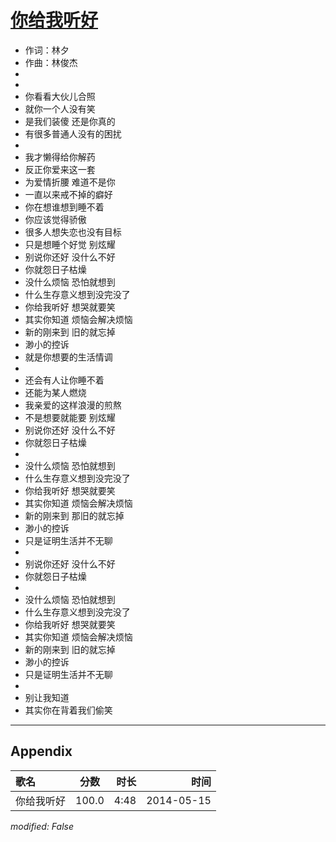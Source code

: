# [你给我听好](https://music.163.com/song?id=28481103)

* 作词：林夕
* 作曲：林俊杰
*
*
* 你看看大伙儿合照
* 就你一个人没有笑
* 是我们装傻 还是你真的
* 有很多普通人没有的困扰
* 
* 我才懒得给你解药
* 反正你爱来这一套
* 为爱情折腰 难道不是你
* 一直以来戒不掉的癖好
* 你在想谁想到睡不着
* 你应该觉得骄傲
* 很多人想失恋也没有目标
* 只是想睡个好觉 别炫耀
* 别说你还好 没什么不好
* 你就怨日子枯燥
* 没什么烦恼 恐怕就想到
* 什么生存意义想到没完没了
* 你给我听好 想哭就要笑
* 其实你知道 烦恼会解决烦恼
* 新的刚来到 旧的就忘掉
* 渺小的控诉
* 就是你想要的生活情调
* 
* 还会有人让你睡不着
* 还能为某人燃烧
* 我亲爱的这样浪漫的煎熬
* 不是想要就能要 别炫耀
* 别说你还好 没什么不好
* 你就怨日子枯燥
* 
* 没什么烦恼 恐怕就想到
* 什么生存意义想到没完没了
* 你给我听好 想哭就要笑
* 其实你知道 烦恼会解决烦恼
* 新的刚来到 那旧的就忘掉
* 渺小的控诉
* 只是证明生活并不无聊
* 
* 别说你还好 没什么不好
* 你就怨日子枯燥
* 
* 没什么烦恼 恐怕就想到
* 什么生存意义想到没完没了
* 你给我听好 想哭就要笑
* 其实你知道 烦恼会解决烦恼
* 新的刚来到 旧的就忘掉
* 渺小的控诉
* 只是证明生活并不无聊
* 
* 别让我知道
* 其实你在背着我们偷笑


---

## Appendix

|歌名|分数|时长|时间|
|:---|:---:|---:|---:|
|你给我听好|100.0|4:48|2014-05-15

*modified: False*